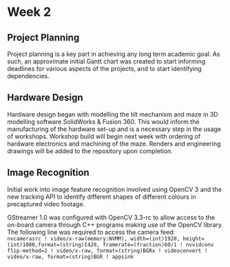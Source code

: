 # Week 2

## Project Planning

Project planning is a key part in achieving any long term academic goal. As such, an approximate initial Gantt chart was created to start informing deadlines for various aspects of the projects, and to start identifying dependencies.

## Hardware Design

Hardware design began with modelling the tilt mechanism and maze in 3D modelling software SolidWorks & Fusion 360. This would inform the manufacturing of the hardware set-up and is a necessary step in the usage of workshops. Workshop build will begin next week with ordering of hardware electronics and machining of the maze. Renders and engineering drawings will be added to the repository upon completion.

## Image Recognition

Initial work into image feature recognition involved using OpenCV 3 and the new tracking API to identify different shapes of different colours in precaptured video footage.

GStreamer 1.0 was configured with OpenCV 3.3-rc to allow access to the on-board camera through C++ programs making use of the OpenCV library. The following line was required to access the camera feed:  
`nvcamerasrc ! video/x-raw(memory:NVMM), width=(int)1920, height=(int)1080,format=(string)I420, framerate=(fraction)60/1 ! nvvidconv flip-method=2 ! video/x-raw, format=(string)BGRx ! videoconvert ! video/x-raw, format=(string)BGR ! appsink`
